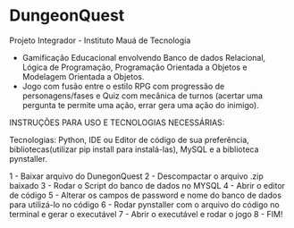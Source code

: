 # DungeonQuest
Projeto Integrador - Instituto Mauá de Tecnologia
- Gamificação Educacional envolvendo Banco de dados Relacional, Lógica de Programação, Programação Orientada a Objetos e Modelagem Orientada a Objetos.
- Jogo com fusão entre o estilo RPG com progressão de personagens/fases e  Quiz com mecânica de turnos (acertar uma pergunta te permite uma ação, errar gera uma ação do inimigo).



INSTRUÇÕES PARA USO E TECNOLOGIAS NECESSÁRIAS:

Tecnologias: Python, IDE ou Editor de código de sua preferência, bibliotecas(utilizar pip install para instalá-las), MySQL e a biblioteca pynstaller.

1 - Baixar arquivo do DunegonQuest
2 - Descompactar o arquivo .zip baixado
3 - Rodar o Script do banco de dados no MYSQL
4 - Abrir o editor de código
5 - Alterar os campos de password e nome do banco de dados para utilizá-lo no código
6 - Rodar pynstaller com o arquivo do código no terminal e gerar o executável
7 - Abrir o executável e rodar o jogo
8 - FIM!

